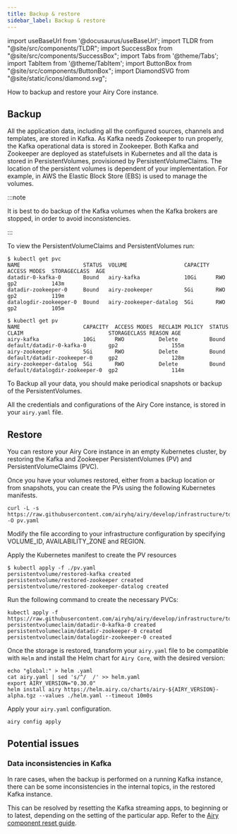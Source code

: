 ```yaml
---
title: Backup & restore
sidebar_label: Backup & restore
---
```


import useBaseUrl from '@docusaurus/useBaseUrl';
import TLDR from "@site/src/components/TLDR";
import SuccessBox from "@site/src/components/SuccessBox";
import Tabs from '@theme/Tabs';
import TabItem from '@theme/TabItem';
import ButtonBox from "@site/src/components/ButtonBox";
import DiamondSVG from "@site/static/icons/diamond.svg";

<TLDR>
How to backup and restore your Airy Core instance.
</TLDR>

## Backup

All the application data, including all the configured sources, channels and templates, are stored in Kafka. As Kafka needs Zookeeper to run properly, the Kafka operational data is stored in Zookeeper. Both Kafka and Zookeeper are deployed as statefulsets in Kubernetes and all the data is stored in PersistentVolumes, provisioned by PersistentVolumeClaims. The location of the persistent volumes is dependent of your implementation. For example, in AWS the Elastic Block Store (EBS) is used to manage the volumes.

:::note

It is best to do backup of the Kafka volumes when the Kafka brokers are stopped, in order to avoid inconsistencies.

:::

To view the PersistentVolumeClaims and PersistentVolumes run:

```
$ kubectl get pvc
NAME                    STATUS  VOLUME                  CAPACITY  ACCESS MODES  STORAGECLASS  AGE
datadir-0-kafka-0       Bound   airy-kafka              10Gi      RWO           gp2           143m
datadir-zookeeper-0     Bound   airy-zookeeper          5Gi       RWO           gp2           119m
datalogdir-zookeeper-0  Bound   airy-zookeeper-datalog  5Gi       RWO           gp2           105m

$ kubectl get pv
NAME                    CAPACITY  ACCESS MODES  RECLAIM POLICY  STATUS  CLAIM                           STORAGECLASS REASON AGE
airy-kafka              10Gi      RWO           Delete          Bound   default/datadir-0-kafka-0       gp2                 155m
airy-zookeeper          5Gi       RWO           Delete          Bound   default/datadir-zookeeper-0     gp2                 128m
airy-zookeeper-datalog  5Gi       RWO           Delete          Bound   default/datalogdir-zookeeper-0  gp2                 114m
```

To Backup all your data, you should make periodical snapshots or backup of the PersistentVolumes.

All the credentials and configurations of the Airy Core instance, is stored in your `airy.yaml` file.

## Restore

You can restore your Airy Core instance in an empty Kubernetes cluster, by restoring the Kafka and Zookeeper PersistentVolumes (PV) and PersistentVolumeClaims (PVC).

Once you have your volumes restored, either from a backup location or from snapshots, you can create the PVs using the following Kubernetes manifests.

```
curl -L -s https://raw.githubusercontent.com/airyhq/airy/develop/infrastructure/tools/restore/pv.yaml -O pv.yaml
```

Modify the file according to your infrastructure configuration by specifying VOLUME_ID, AVAILABILITY_ZONE and REGION.

Apply the Kubernetes manifest to create the PV resources

```
$ kubectl apply -f ./pv.yaml
persistentvolume/restored-kafka created
persistentvolume/restored-zookeeper created
persistentvolume/restored-zookeeper-datalog created
```

Run the following command to create the necessary PVCs:

```
kubectl apply -f https://raw.githubusercontent.com/airyhq/airy/develop/infrastructure/tools/restore/pvc.yaml
persistentvolumeclaim/datadir-0-kafka-0 created
persistentvolumeclaim/datadir-zookeeper-0 created
persistentvolumeclaim/datalogdir-zookeeper-0 created
```

Once the storage is restored, transform your `airy.yaml` file to be compatible with `Helm` and install the Helm chart for `Airy Core`, with the desired version:

```
echo "global:" > helm .yaml
cat airy.yaml | sed 's/^/  /' >> helm.yaml
export AIRY_VERSION="0.30.0"
helm install airy https://helm.airy.co/charts/airy-${AIRY_VERSION}-alpha.tgz --values ./helm.yaml --timeout 10m0s
```

Apply your `airy.yaml` configuration.

```
airy config apply
```

## Potential issues

### Data inconsistencies in Kafka

In rare cases, when the backup is performed on a running Kafka instance, there can be some inconsistencies in the internal topics, in the restored Kafka instance.

This can be resolved by resetting the Kafka streaming apps, to beginning or to latest, depending on the setting of the particular app. Refer to the [Airy component reset guide](/guides/component-reset).
